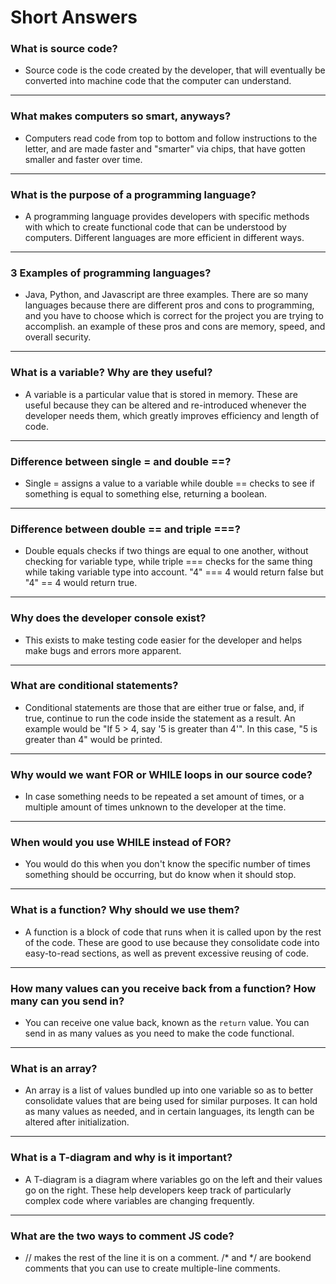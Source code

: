 # Short Answers

### What is source code?

- Source code is the code created by the developer, that will eventually be converted into machine code that the computer can understand.

---

### What makes computers so smart, anyways?

- Computers read code from top to bottom and follow instructions to the letter, and are made faster and "smarter" via chips, that have gotten smaller and faster over time.

---

### What is the purpose of a programming language?

- A programming language provides developers with specific methods with which to create functional code that can be understood by computers. Different languages are more efficient in different ways.

---

### 3 Examples of programming languages?

- Java, Python, and Javascript are three examples. There are so many languages because there are different pros and cons to programming, and you have to choose which is correct for the project you are trying to accomplish. an example of these pros and cons are memory, speed, and overall security.

---

### What is a variable? Why are they useful?

- A variable is a particular value that is stored in memory. These are useful because they can be altered and re-introduced whenever the developer needs them, which greatly improves efficiency and length of code.

---

### Difference between single = and double ==?

- Single = assigns a value to a variable while double == checks to see if something is equal to something else, returning a boolean.

---

### Difference between double == and triple ===?

- Double equals checks if two things are equal to one another, without checking for variable type, while triple === checks for the same thing while taking variable type into account. "4" === 4 would return false but "4" == 4 would return true.

---

### Why does the developer console exist?

- This exists to make testing code easier for the developer and helps make bugs and errors more apparent.

---

### What are conditional statements?

- Conditional statements are those that are either true or false, and, if true, continue to run the code inside the statement as a result. An example would be "If 5 > 4, say '5 is greater than 4'". In this case, "5 is greater than 4" would be printed.

---

### Why would we want FOR or WHILE loops in our source code?

- In case something needs to be repeated a set amount of times, or a multiple amount of times unknown to the developer at the time. 

---

### When would you use WHILE instead of FOR?

- You would do this when you don't know the specific number of times something should be occurring, but do know when it should stop.

---

### What is a function? Why should we use them?

- A function is a block of code that runs when it is called upon by the rest of the code. These are good to use because they consolidate code into easy-to-read sections, as well as prevent excessive reusing of code.

---

### How many values can you receive back from a function? How many can you send in?

- You can receive one value back, known as the `return` value. You can send in as many values as you need to make the code functional.

---

### What is an array?

- An array is a list of values bundled up into one variable so as to better consolidate values that are being used for similar purposes. It can hold as many values as needed, and in certain languages, its length can be altered after initialization.

---

### What is a T-diagram and why is it important?

- A T-diagram is a diagram where variables go on the left and their values go on the right. These help developers keep track of particularly complex code where variables are changing frequently.

---

### What are the two ways to comment JS code?

- // makes the rest of the line it is on a comment. /* and */ are bookend comments that you can use to create multiple-line comments.